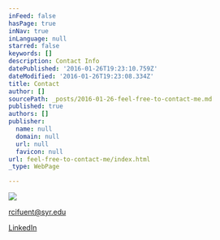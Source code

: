 ```yaml
---
inFeed: false
hasPage: true
inNav: true
inLanguage: null
starred: false
keywords: []
description: Contact Info
datePublished: '2016-01-26T19:23:10.759Z'
dateModified: '2016-01-26T19:23:08.334Z'
title: Contact
author: []
sourcePath: _posts/2016-01-26-feel-free-to-contact-me.md
published: true
authors: []
publisher:
  name: null
  domain: null
  url: null
  favicon: null
url: feel-free-to-contact-me/index.html
_type: WebPage

---
```

![](https://s3-us-west-2.amazonaws.com/the-grid-img/p/54977e45ace4123869ace12668460518b79ee9ab.gif)

rcifuent@syr.edu

[LinkedIn][0]

[0]: https://www.linkedin.com/in/rafacifuentes